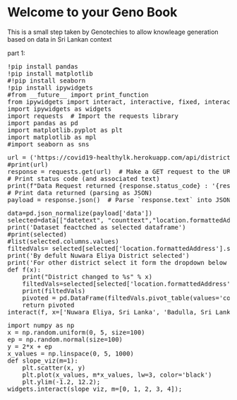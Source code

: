 # Welcome to your Geno Book
This is a small step taken by Genotechies to allow knowleage generation based on data in Sri Lankan context
<html>
<head>
<title>An active web page</title>
</head>
<body>
 part 1:
<pre data-executable>
!pip install pandas
!pip install matplotlib
#!pip install seaborn
!pip install ipywidgets
#from __future__ import print_function
from ipywidgets import interact, interactive, fixed, interact_manual
import ipywidgets as widgets
import requests  # Import the requests library
import pandas as pd
import matplotlib.pyplot as plt
import matplotlib as mpl
#import seaborn as sns
</pre>
<pre data-executable>
url = ('https://covid19-healthylk.herokuapp.com/api/districtstotal?startdate=2021-08-31&enddate=2021-09-31')
#print(url)
response = requests.get(url)  # Make a GET request to the URL
# Print status code (and associated text)
print(f"Data Request returned {response.status_code} : '{response.reason}'")
# Print data returned (parsing as JSON)
payload = response.json()  # Parse `response.text` into JSON
</pre>
<pre data-executable>
data=pd.json_normalize(payload['data'])
selected=data[["datetext", "counttext","location.formattedAddress"]]
print('Dataset feactched as selected dataframe')
#print(selected)
#list(selected.columns.values)
filtedVals= selected[selected['location.formattedAddress'].str.contains('Nuwara Eliya, Sri Lanka')]
print('By defult Nuwara Eliya District selected')
print('For other district select it form the dropdown below >>>')
def f(x):
    print("District changed to %s" % x)
    filtedVals=selected[selected['location.formattedAddress'].str.contains(x)]
    print(filtedVals)
    pivoted = pd.DataFrame(filtedVals.pivot_table(values='counttext', index='datetext', columns='location.formattedAddress', aggfunc='sum'))
    return pivoted
interact(f, x=['Nuwara Eliya, Sri Lanka', 'Badulla, Sri Lanka', 'Kurunegala, Sri Lanka']);
</pre>
<pre data-executable>
import numpy as np
x = np.random.uniform(0, 5, size=100)
ep = np.random.normal(size=100)
y = 2*x + ep
x_values = np.linspace(0, 5, 1000)
def slope_viz(m=1):
    plt.scatter(x, y)
    plt.plot(x_values, m*x_values, lw=3, color='black')
    plt.ylim(-1.2, 12.2);
widgets.interact(slope_viz, m=[0, 1, 2, 3, 4]);
</pre>
 <script src="_static/juniper.min.js"></script>
 <script>new Juniper({ repo: 'GenoTechies/spacy-io-binder',isolateCells:false })</script>
  </body>
</html>
<!-- 
https://github.com/executablebooks/thebe/blob/65800aa141f708476e953c080f12ebbadcf8dd2d/docs/_static/html_examples/demo-status-widget.html -->